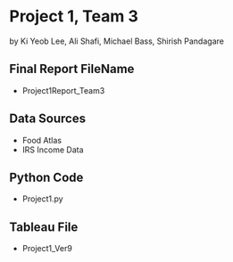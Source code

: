 # Project 1, Team 3
by Ki Yeob Lee, Ali Shafi, Michael Bass, Shirish Pandagare

## Final Report FileName
 * Project1Report_Team3

## Data Sources
 * Food Atlas
 * IRS Income Data

## Python Code
 * Project1.py
 
## Tableau File
* Project1_Ver9

